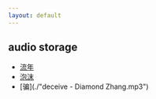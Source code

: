 ```yaml
---
layout: default
---
```


## audio storage

- [流年](./FleetingTime.mp3)
- [泡沫](./bubbles-GEM.mp3)
- [骗](./"deceive - Diamond Zhang.mp3")
